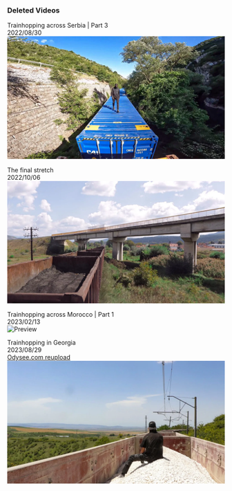 ### Deleted Videos  

Trainhopping across Serbia | Part 3  
2022/08/30  
![Preview](video_preview/Trainhopping_across_Serbia___Part_3.webp)

The final stretch  
2022/10/06  
![Preview](video_preview/The_final_stretch.webp)

Trainhopping across Morocco | Part 1  
2023/02/13  
![Preview](video_preview/Trainhopping_across_Morocco_｜_Part_1.webp)

Trainhopping in Georgia  
2023/08/29  
[Odysee.com reupload](https://odysee.com/@urbexArchive:5/trainhopping-in-georgia:6)  
![Preview](video_preview/Trainhopping_in_Georgia.webp)
